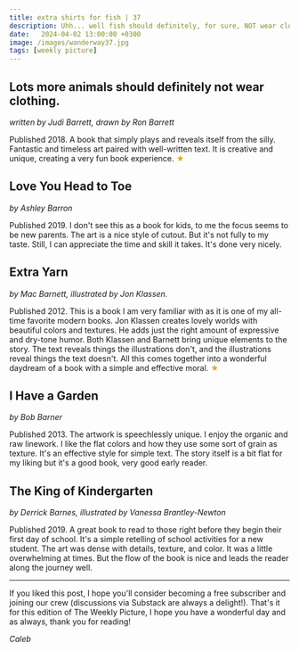 ```yaml
---
title: extra shirts for fish | 37
description: Uhh... well fish should definitely, for sure, NOT wear clothing
date:   2024-04-02 13:00:00 +0300
image: /images/wanderway37.jpg
tags: [weekly picture]
---
```


## Lots more animals should definitely not wear clothing.

*written by Judi Barrett, drawn by Ron Barrett*

Published 2018. A book that simply plays and reveals itself from the silly. Fantastic and timeless art paired with well-written text. It is creative and unique, creating a very fun book experience. <h style="color:#E7A526;">★</h>

## Love You Head to Toe

*by Ashley Barron*

Published 2019. I don't see this as a book for kids, to me the focus seems to be new parents. The art is a nice style of cutout. But it's not fully to my taste. Still, I can appreciate the time and skill it takes. It's done very nicely.

## Extra Yarn

*by Mac Barnett, illustrated by Jon Klassen.* 

Published 2012. This is a book I am very familiar with as it is one of my all-time favorite modern books. Jon Klassen creates lovely worlds with beautiful colors and textures. He adds just the right amount of expressive and dry-tone humor. Both Klassen and Barnett bring unique elements to the story. The text reveals things the illustrations don't, and the illustrations reveal things the text doesn't. All this comes together into a wonderful daydream of a book with a simple and effective moral. <h style="color:#E7A526;">★</h>

## I Have a Garden

*by Bob Barner*

Published 2013. The artwork is speechlessly unique. I enjoy the organic and raw linework. I like the flat colors and how they use some sort of grain as texture. It's an effective style for simple text. The story itself is a bit flat for my liking but it's a good book, very good early reader. 

## The King of Kindergarten

*by Derrick Barnes, illustrated by Vanessa Brantley-Newton*

Published 2019. A great book to read to those right before they begin their first day of school. It's a simple retelling of school activities for a new student. The art was dense with details, texture, and color. It was a little overwhelming at times. But the flow of the book is nice and leads the reader along the journey well. 

***

If you liked this post, I hope you'll consider becoming a free subscriber and joining our crew (discussions via Substack are always a delight!). That's it for this edition of The Weekly Picture, I hope you have a wonderful day and as always, thank you for reading!
 
*Caleb*
